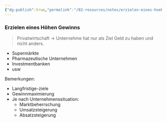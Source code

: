 ```yaml
---
{"dg-publish":true,"permalink":"/02-resources/notes/erzielen-eines-hoehen-gewinns/","tags":["wirtschaft/bwl"],"noteIcon":"","updated":"2025-09-27T01:32:44.547+02:00"}
---
```


### Erzielen eines Höhen Gewinns 

> Privatwirtschaft -> Unternehme hat nur als Ziel Geld zu haben und nicht anders. 

- Supermärkte
- Pharmazeutische Unternehmen
- Investmentbanken
- usw

Bemerkungen:
- Langfristige-ziele
- Gewinnmaximierung
- Je nach Unternehmenssituation:
	- Marktbeherrschung
	- Umsatzsteigerung
	- Absatzsteigerung


